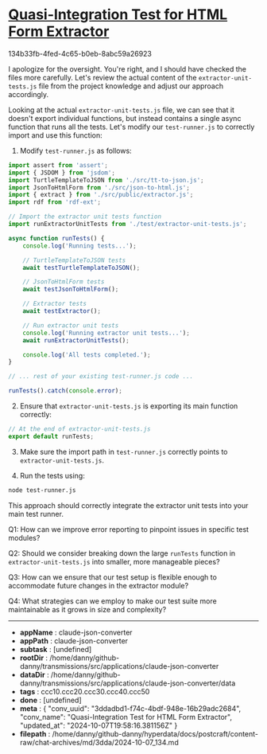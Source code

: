 # [Quasi-Integration Test for HTML Form Extractor](https://claude.ai/chat/3ddadbd1-f74c-4bdf-948e-16b29adc2684)

134b33fb-4fed-4c65-b0eb-8abc59a26923

 I apologize for the oversight. You're right, and I should have checked the files more carefully. Let's review the actual content of the `extractor-unit-tests.js` file from the project knowledge and adjust our approach accordingly.

Looking at the actual `extractor-unit-tests.js` file, we can see that it doesn't export individual functions, but instead contains a single async function that runs all the tests. Let's modify our `test-runner.js` to correctly import and use this function:

1. Modify `test-runner.js` as follows:

```javascript
import assert from 'assert';
import { JSDOM } from 'jsdom';
import TurtleTemplateToJSON from './src/tt-to-json.js';
import JsonToHtmlForm from './src/json-to-html.js';
import { extract } from './src/public/extractor.js';
import rdf from 'rdf-ext';

// Import the extractor unit tests function
import runExtractorUnitTests from './test/extractor-unit-tests.js';

async function runTests() {
    console.log('Running tests...');

    // TurtleTemplateToJSON tests
    await testTurtleTemplateToJSON();

    // JsonToHtmlForm tests
    await testJsonToHtmlForm();

    // Extractor tests
    await testExtractor();

    // Run extractor unit tests
    console.log('Running extractor unit tests...');
    await runExtractorUnitTests();

    console.log('All tests completed.');
}

// ... rest of your existing test-runner.js code ...

runTests().catch(console.error);
```

2. Ensure that `extractor-unit-tests.js` is exporting its main function correctly:

```javascript
// At the end of extractor-unit-tests.js
export default runTests;
```

3. Make sure the import path in `test-runner.js` correctly points to `extractor-unit-tests.js`.

4. Run the tests using:

```bash
node test-runner.js
```

This approach should correctly integrate the extractor unit tests into your main test runner.

Q1: How can we improve error reporting to pinpoint issues in specific test modules?

Q2: Should we consider breaking down the large `runTests` function in `extractor-unit-tests.js` into smaller, more manageable pieces?

Q3: How can we ensure that our test setup is flexible enough to accommodate future changes in the extractor module?

Q4: What strategies can we employ to make our test suite more maintainable as it grows in size and complexity?

---

* **appName** : claude-json-converter
* **appPath** : claude-json-converter
* **subtask** : [undefined]
* **rootDir** : /home/danny/github-danny/transmissions/src/applications/claude-json-converter
* **dataDir** : /home/danny/github-danny/transmissions/src/applications/claude-json-converter/data
* **tags** : ccc10.ccc20.ccc30.ccc40.ccc50
* **done** : [undefined]
* **meta** : {
  "conv_uuid": "3ddadbd1-f74c-4bdf-948e-16b29adc2684",
  "conv_name": "Quasi-Integration Test for HTML Form Extractor",
  "updated_at": "2024-10-07T19:58:16.381156Z"
}
* **filepath** : /home/danny/github-danny/hyperdata/docs/postcraft/content-raw/chat-archives/md/3dda/2024-10-07_134.md